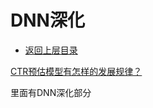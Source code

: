 # DNN深化

* [返回上层目录](../advanced-knowledge.md)



[CTR预估模型有怎样的发展规律？](https://www.zhihu.com/question/363531892/answer/3593542217)

里面有DNN深化部分


